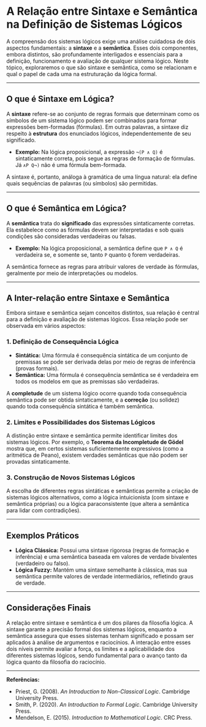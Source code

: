 # A Relação entre Sintaxe e Semântica na Definição de Sistemas Lógicos

A compreensão dos sistemas lógicos exige uma análise cuidadosa de dois aspectos fundamentais: a **sintaxe** e a **semântica**. Esses dois componentes, embora distintos, são profundamente interligados e essenciais para a definição, funcionamento e avaliação de qualquer sistema lógico. Neste tópico, exploraremos o que são sintaxe e semântica, como se relacionam e qual o papel de cada uma na estruturação da lógica formal.

---

## O que é Sintaxe em Lógica?

A **sintaxe** refere-se ao conjunto de regras formais que determinam como os símbolos de um sistema lógico podem ser combinados para formar expressões bem-formadas (fórmulas). Em outras palavras, a sintaxe diz respeito à **estrutura** dos enunciados lógicos, independentemente de seu significado.

- **Exemplo:** Na lógica proposicional, a expressão `¬(P ∧ Q)` é sintaticamente correta, pois segue as regras de formação de fórmulas. Já `∧P Q¬)` não é uma fórmula bem-formada.

A sintaxe é, portanto, análoga à gramática de uma língua natural: ela define quais sequências de palavras (ou símbolos) são permitidas.

---

## O que é Semântica em Lógica?

A **semântica** trata do **significado** das expressões sintaticamente corretas. Ela estabelece como as fórmulas devem ser interpretadas e sob quais condições são consideradas verdadeiras ou falsas.

- **Exemplo:** Na lógica proposicional, a semântica define que `P ∧ Q` é verdadeira se, e somente se, tanto `P` quanto `Q` forem verdadeiras.

A semântica fornece as regras para atribuir valores de verdade às fórmulas, geralmente por meio de interpretações ou modelos.

---

## A Inter-relação entre Sintaxe e Semântica

Embora sintaxe e semântica sejam conceitos distintos, sua relação é central para a definição e avaliação de sistemas lógicos. Essa relação pode ser observada em vários aspectos:

### 1. **Definição de Consequência Lógica**

- **Sintática:** Uma fórmula é consequência sintática de um conjunto de premissas se pode ser derivada delas por meio de regras de inferência (provas formais).
- **Semântica:** Uma fórmula é consequência semântica se é verdadeira em todos os modelos em que as premissas são verdadeiras.

A **completude** de um sistema lógico ocorre quando toda consequência semântica pode ser obtida sintaticamente, e a **correção** (ou solidez) quando toda consequência sintática é também semântica.

### 2. **Limites e Possibilidades dos Sistemas Lógicos**

A distinção entre sintaxe e semântica permite identificar limites dos sistemas lógicos. Por exemplo, o **Teorema da Incompletude de Gödel** mostra que, em certos sistemas suficientemente expressivos (como a aritmética de Peano), existem verdades semânticas que não podem ser provadas sintaticamente.

### 3. **Construção de Novos Sistemas Lógicos**

A escolha de diferentes regras sintáticas e semânticas permite a criação de sistemas lógicos alternativos, como a lógica intuicionista (com sintaxe e semântica próprias) ou a lógica paraconsistente (que altera a semântica para lidar com contradições).

---

## Exemplos Práticos

- **Lógica Clássica:** Possui uma sintaxe rigorosa (regras de formação e inferência) e uma semântica baseada em valores de verdade bivalentes (verdadeiro ou falso).
- **Lógica Fuzzy:** Mantém uma sintaxe semelhante à clássica, mas sua semântica permite valores de verdade intermediários, refletindo graus de verdade.

---

## Considerações Finais

A relação entre sintaxe e semântica é um dos pilares da filosofia lógica. A sintaxe garante a precisão formal dos sistemas lógicos, enquanto a semântica assegura que esses sistemas tenham significado e possam ser aplicados à análise de argumentos e raciocínios. A interação entre esses dois níveis permite avaliar a força, os limites e a aplicabilidade dos diferentes sistemas lógicos, sendo fundamental para o avanço tanto da lógica quanto da filosofia do raciocínio.

---

**Referências:**

- Priest, G. (2008). *An Introduction to Non-Classical Logic*. Cambridge University Press.
- Smith, P. (2020). *An Introduction to Formal Logic*. Cambridge University Press.
- Mendelson, E. (2015). *Introduction to Mathematical Logic*. CRC Press.